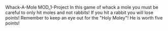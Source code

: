 Whack-A-Mole MOD_1-Project
In this game of whack a mole you must be careful to only hit moles and not rabbits!
If you hit a rabbit you will lose points!
Remember to keep an eye out for the "Holy Moley"! He is worth five points!
